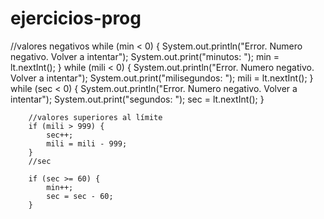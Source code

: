 # ejercicios-prog
//valores negativos
        while (min < 0) {
            System.out.println("Error. Numero negativo. Volver a intentar");
            System.out.print("minutos: ");
            min = lt.nextInt();
        }
        while (mili < 0) {
            System.out.println("Error. Numero negativo. Volver a intentar");
            System.out.print("milisegundos: ");
            mili = lt.nextInt();
        }
        while (sec < 0) {
            System.out.println("Error. Numero negativo. Volver a intentar");
            System.out.print("segundos: ");
            sec = lt.nextInt();
        }
        
        //valores superiores al límite
        if (mili > 999) {
            sec++;
            mili = mili - 999;
        }
        //sec
        
        if (sec >= 60) {
            min++;
            sec = sec - 60;
        }
